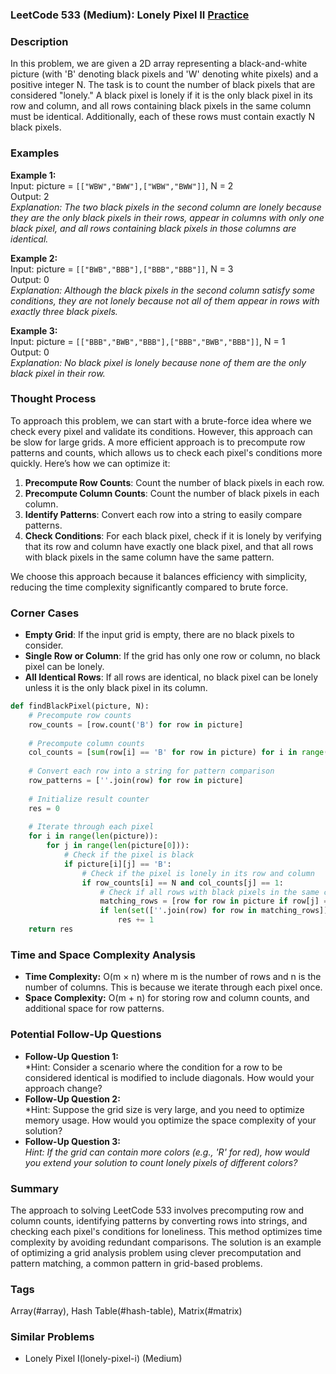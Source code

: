 ### LeetCode 533 (Medium): Lonely Pixel II [Practice](https://leetcode.com/problems/lonely-pixel-ii)

### Description  
In this problem, we are given a 2D array representing a black-and-white picture (with 'B' denoting black pixels and 'W' denoting white pixels) and a positive integer N. The task is to count the number of black pixels that are considered "lonely." A black pixel is lonely if it is the only black pixel in its row and column, and all rows containing black pixels in the same column must be identical. Additionally, each of these rows must contain exactly N black pixels. 

### Examples  

**Example 1:**  
Input: picture = `[["WBW","BWW"],["WBW","BWW"]]`, N = 2  
Output: 2  
*Explanation: The two black pixels in the second column are lonely because they are the only black pixels in their rows, appear in columns with only one black pixel, and all rows containing black pixels in those columns are identical.*

**Example 2:**  
Input: picture = `[["BWB","BBB"],["BBB","BBB"]]`, N = 3  
Output: 0  
*Explanation: Although the black pixels in the second column satisfy some conditions, they are not lonely because not all of them appear in rows with exactly three black pixels.*

**Example 3:**  
Input: picture = `[["BBB","BWB","BBB"],["BBB","BWB","BBB"]]`, N = 1  
Output: 0  
*Explanation: No black pixel is lonely because none of them are the only black pixel in their row.*

### Thought Process  
To approach this problem, we can start with a brute-force idea where we check every pixel and validate its conditions. However, this approach can be slow for large grids. A more efficient approach is to precompute row patterns and counts, which allows us to check each pixel's conditions more quickly. Here’s how we can optimize it:

1. **Precompute Row Counts**: Count the number of black pixels in each row.
2. **Precompute Column Counts**: Count the number of black pixels in each column.
3. **Identify Patterns**: Convert each row into a string to easily compare patterns.
4. **Check Conditions**: For each black pixel, check if it is lonely by verifying that its row and column have exactly one black pixel, and that all rows with black pixels in the same column have the same pattern.

We choose this approach because it balances efficiency with simplicity, reducing the time complexity significantly compared to brute force.

### Corner Cases  
- **Empty Grid**: If the input grid is empty, there are no black pixels to consider.
- **Single Row or Column**: If the grid has only one row or column, no black pixel can be lonely.
- **All Identical Rows**: If all rows are identical, no black pixel can be lonely unless it is the only black pixel in its column.

```python
def findBlackPixel(picture, N):
    # Precompute row counts
    row_counts = [row.count('B') for row in picture]
    
    # Precompute column counts
    col_counts = [sum(row[i] == 'B' for row in picture) for i in range(len(picture[0]))]
    
    # Convert each row into a string for pattern comparison
    row_patterns = [''.join(row) for row in picture]
    
    # Initialize result counter
    res = 0
    
    # Iterate through each pixel
    for i in range(len(picture)):
        for j in range(len(picture[0])):
            # Check if the pixel is black
            if picture[i][j] == 'B':
                # Check if the pixel is lonely in its row and column
                if row_counts[i] == N and col_counts[j] == 1:
                    # Check if all rows with black pixels in the same column are identical
                    matching_rows = [row for row in picture if row[j] == 'B']
                    if len(set([''.join(row) for row in matching_rows])) == 1:
                        res += 1
    return res
```

### Time and Space Complexity Analysis  
- **Time Complexity:** O(m × n) where m is the number of rows and n is the number of columns. This is because we iterate through each pixel once.
- **Space Complexity:** O(m + n) for storing row and column counts, and additional space for row patterns.

### Potential Follow-Up Questions  

- **Follow-Up Question 1:**  
  *Hint: Consider a scenario where the condition for a row to be considered identical is modified to include diagonals. How would your approach change?  
- **Follow-Up Question 2:**  
  *Hint: Suppose the grid size is very large, and you need to optimize memory usage. How would you optimize the space complexity of your solution?  
- **Follow-Up Question 3:**  
  *Hint: If the grid can contain more colors (e.g., 'R' for red), how would you extend your solution to count lonely pixels of different colors?*


### Summary  
The approach to solving LeetCode 533 involves precomputing row and column counts, identifying patterns by converting rows into strings, and checking each pixel's conditions for loneliness. This method optimizes time complexity by avoiding redundant comparisons. The solution is an example of optimizing a grid analysis problem using clever precomputation and pattern matching, a common pattern in grid-based problems.

### Tags
Array(#array), Hash Table(#hash-table), Matrix(#matrix)

### Similar Problems
- Lonely Pixel I(lonely-pixel-i) (Medium)